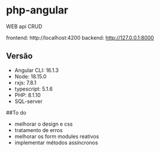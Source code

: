 # php-angular

WEB api CRUD

frontend: http://localhost:4200
backend: http://127.0.0.1:8000

##  Versão
* Angular CLI: 16.1.3
* Node: 18.15.0
* rxjs: 7.8.1
* typescript: 5.1.6
* PHP: 8.1.10
* SQL-server

##To do
* melhorar o design e css
* tratamento de erros
* melhorar os form modules reativos
* implementar métodos assíncronos
